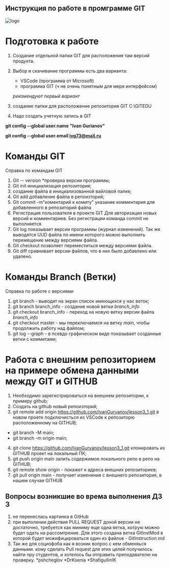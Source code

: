 ## Инструкция по работе в промграмме GIT
![logo](git_pic.jpeg)
	
# Подготовка к работе

1. Создание отдельной папки GIT для расположения там версий продукта.
2. Выбор и скачивание программы
	есть два варианта:
	* VSCode (программа от Microsoft)
	* программа GIT (ч не очень понятным для меря интерфейсом)
	
	*рекомендуют первый вариант*    
	
3. создание папки для расположение репозитория GIT C:\GITEDU
4. Надо создать учетную запись в GIT

**git config --global user.name "Ivan Gurianov"**

**git config --global user.email ivg73@mail.ru**


# Команды GIT 
Справка по командам GIT

1.	Git  -- version *проверка версии программы;
2.	Git init   инициализация репозитория;
3. создание файла в инициализованной вайловой папке;
4.	Git add <name file> добавление файла в репоизторий;
5.	Git commit -m"коментарий к комиту"  указание комментария для добавленного в репозиторий файла
6.	Регистрация пользователя в проекте GIT Для авторизации новых версий и комментариев. Без регистрации команда commit не выполняется
7.	Git log показывает версии программы (журнал изменений). Так же выводятся UUD файла по имени которого можно выполнить перемещение между версиями файла. 
8.	Git checkout позволяет переместиться между версиями файла.
9.	Git diff сравнивает версии файлов, что в них было добавлено или удалено.

# Команды Branch (Ветки)
Справка по работе с версиями 

1. git branch - выводит на экран список имеющихся у нас веток;
2. git branch branch_info - создание новой ветки _branch_info_
3. git checkout branch_info - переход на новую ветку версии файла _branch_info_
4. git checkout master - мы переключаемся на ветку _main_, чтобы продолжить  работу над файлом;
5. git log --graph - в псевдо графическом виде показывает созданные ветки с коммитами;

# Работа с внешним репозиторием на примере обмена данными между GIT и GITHUB

1. Необходимо зарегистрироваться на внешнем репозитории, к примеру github;
2. Создать на github новый репоизторий;
3. git remote add origin https://github.com/IvanGuryanov/lesson3_1.git в новом проете подключисться из VSCode к репозиторю расположенному на GITHUB;
* git branch -M main;
* git branch -m origin main;
4. git clone https://github.com/IvanGuryanov/lesson3_1.git клонировать из GITHUB проект на локальный ПК;
5. git push origin main залить содержимое локального репо в репо на GITHUB;
6. git remote show origin - покажет к адреса внешних репозиториев;
7. git pull origin main - получает изменения с внешнего репозитория, в нашем случае GITHUB


## Вопросы возникшие во врема выполнения ДЗ 3

1. не перенеслась картинка в GitHub
2. при выполении действия PULL REQUEST доной версии не достаточно, требуется как миниму еще одна ветка, котрую можно будет одать на рассомтрение. Для этого создана ветка GitInstMod  в которой будет можифицироваться один из файлов - GitInstruction.md
3. Так же для социофоба как я возник вопрос с кем обменяься данными. кому сделать Pull request
для этих целей получилось найти пру студентов, и хотелось бы отправить преподавателю на проверку.
*pshcheglov
*DrKsenia
*ShafigullinIK

